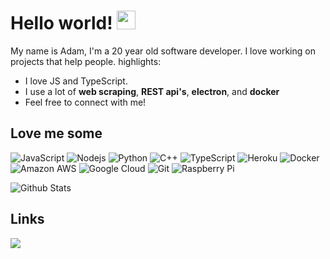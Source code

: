 # Hello world! <img src="https://raw.githubusercontent.com/MartinHeinz/MartinHeinz/master/wave.gif" width="30px">
My name is Adam, I'm a 20 year old software developer. I love working on projects that help people.
highlights:
- I love JS and TypeScript.
- I use a lot of **web scraping**, **REST api's**, **electron**, and **docker**
- Feel free to connect with me!
## Love me some
![JavaScript](https://img.shields.io/badge/-JavaScript-black?style=flat-square&logo=javascript)
![Nodejs](https://img.shields.io/badge/-Nodejs-black?style=flat-square&logo=Node.js)
![Python](https://img.shields.io/badge/-Python-black?style=flat-square&logo=Python)
![C++](https://img.shields.io/badge/-C++-00599C?style=flat-square&logo=c)
![TypeScript](https://img.shields.io/badge/-TypeScript-007ACC?style=flat-square&logo=typescript)
![Heroku](https://img.shields.io/badge/-Heroku-430098?style=flat-square&logo=heroku)
![Docker](https://img.shields.io/badge/-Docker-black?style=flat-square&logo=docker)
![Amazon AWS](https://img.shields.io/badge/Amazon%20AWS-232F3E?style=flat-square&logo=amazon-aws)
![Google Cloud](https://img.shields.io/badge/Google%20Cloud-black?style=flat-square&logo=google-cloud)
![Git](https://img.shields.io/badge/-Git-black?style=flat-square&logo=git)
![Raspberry Pi](https://img.shields.io/badge/-Raspberry%20Pi-C51A4A?style=flat-square&logo=Raspberry-Pi)

![Github Stats](https://github-readme-stats.vercel.app/api?username=adam6272&count_private=true&show_icons=true&include_all_commits=true)
## Links
[![](https://img.shields.io/badge/-linkedin-0073B1?style=flat-square)](https://www.linkedin.com/in/adam-lederer-124177145/)
